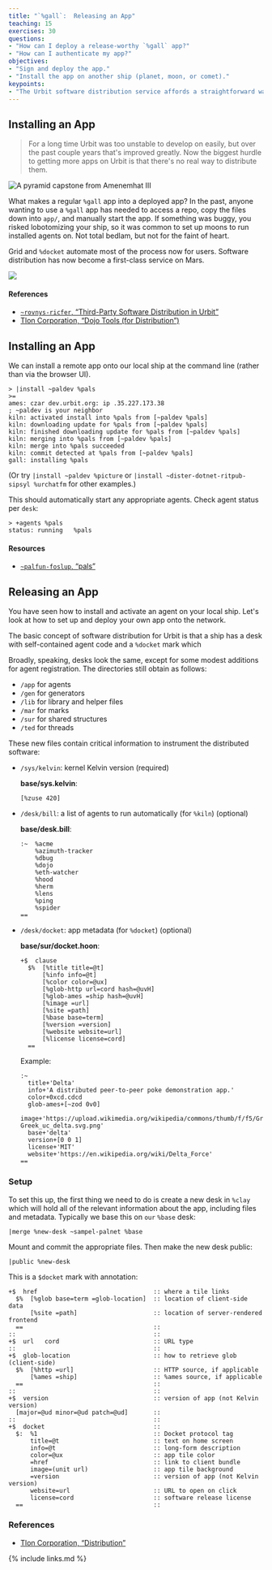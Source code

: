 ```yaml
---
title: "`%gall`:  Releasing an App"
teaching: 15
exercises: 30
questions:
- "How can I deploy a release-worthy `%gall` app?"
- "How can I authenticate my app?"
objectives:
- "Sign and deploy the app."
- "Install the app on another ship (planet, moon, or comet)."
keypoints:
- "The Urbit software distribution service affords a straightforward way to deploy, update, and remove `%gall` apps."
---
```


##  Installing an App

> For a long time Urbit was too unstable to develop on easily, but over the past couple years that's improved greatly. Now the biggest hurdle to getting more apps on Urbit is that there's no real way to distribute them.

![A pyramid capstone from Amenemhat III](https://i.imgur.com/KoBYoNI.jpg)

What makes a regular `%gall` app into a deployed app?  In the past, anyone wanting to use a `%gall` app has needed to access a repo, copy the files down into `app/`, and manually start the app.  If something was buggy, you risked lobotomizing your ship, so it was common to set up moons to run installed agents on.  Not total bedlam, but not for the faint of heart.

Grid and `%docket` automate most of the process now for users.  Software distribution has now become a first-class service on Mars.

![](https://room.eu.com/images/contents/article28.jpg)

#### References

- [`~rovnys-ricfer`, “Third-Party Software Distribution in Urbit”](https://gist.github.com/belisarius222/fe93df670b776ebd276f9bd0d42f0b12)
- [Tlon Corporation, “Dojo Tools (for Distribution”)](https://urbit.org/docs/userspace/dist/tools)

##  Installing an App

We can install a remote app onto our local ship at the command line (rather than via the browser UI).

```
> |install ~paldev %pals
>=
ames: czar dev.urbit.org: ip .35.227.173.38
; ~paldev is your neighbor
kiln: activated install into %pals from [~paldev %pals]
kiln: downloading update for %pals from [~paldev %pals]
kiln: finished downloading update for %pals from [~paldev %pals]
kiln: merging into %pals from [~paldev %pals]
kiln: merge into %pals succeeded
kiln: commit detected at %pals from [~paldev %pals]
gall: installing %pals
```

(Or try `|install ~paldev %picture` or `|install ~dister-dotnet-ritpub-sipsyl %urchatfm` for other examples.)

This should automatically start any appropriate agents.  Check agent status per `desk`:

```
> +agents %pals
status: running   %pals
```

#### Resources

- [`~palfun-foslup`, “pals”](https://github.com/Fang-/suite/tree/wip/dist/pkg/pals)


##  Releasing an App

You have seen how to install and activate an agent on your local ship.  Let's look at how to set up and deploy your own app onto the network.

The basic concept of software distribution for Urbit is that a ship has a desk with self-contained agent code and a `%docket` mark which

Broadly, speaking, desks look the same, except for some modest additions for agent registration.  The directories still obtain as follows:

- `/app` for agents
- `/gen` for generators
- `/lib` for library and helper files
- `/mar` for marks
- `/sur` for shared structures
- `/ted` for threads

These new files contain critical information to instrument the distributed software:

- `/sys/kelvin`:  kernel Kelvin version (required)

    **base/sys.kelvin**:

    ```
    [%zuse 420]
    ```

- `/desk/bill`:  a list of agents to run automatically (for `%kiln`) (optional)

    **base/desk.bill**:

    ```
    :~  %acme
        %azimuth-tracker
        %dbug
        %dojo
        %eth-watcher
        %hood
        %herm
        %lens
        %ping
        %spider
    ==
    ```

- `/desk/docket`:  app metadata (for `%docket`) (optional)

    **base/sur/docket.hoon**:

    ```
    +$  clause
      $%  [%title title=@t]
          [%info info=@t]
          [%color color=@ux]
          [%glob-http url=cord hash=@uvH]
          [%glob-ames =ship hash=@uvH]
          [%image =url]
          [%site =path]
          [%base base=term]
          [%version =version]
          [%website website=url]
          [%license license=cord]
      ==
    ```

    Example:

    ```
    :~
      title+'Delta'
      info+'A distributed peer-to-peer poke demonstration app.'
      color+0xcd.cdcd
      glob-ames+[~zod 0v0]
      image+'https://upload.wikimedia.org/wikipedia/commons/thumb/f/f5/Greek_uc_delta.svg/1200px-Greek_uc_delta.svg.png'
      base+'delta'
      version+[0 0 1]
      license+'MIT'
      website+'https://en.wikipedia.org/wiki/Delta_Force'
    ==
    ```

### Setup

To set this up, the first thing we need to do is create a new desk in `%clay` which will hold all of the relevant information about the app, including files and metadata.  Typically we base this on `our` `%base` desk:

```
|merge %new-desk ~sampel-palnet %base
```

Mount and commit the appropriate files.  Then make the new desk public:

```
|public %new-desk
```


This is a `$docket` mark with annotation:

```
+$  href                                :: where a tile links
  $%  [%glob base=term =glob-location]  :: location of client-side data
      [%site =path]                     :: location of server-rendered frontend
  ==                                    ::
::                                      ::
+$  url   cord                          :: URL type
::                                      ::
+$  glob-location                       :: how to retrieve glob (client-side)
  $%  [%http =url]                      :: HTTP source, if applicable
      [%ames =ship]                     :: %ames source, if applicable
  ==                                    ::
::                                      ::
+$  version                             :: version of app (not Kelvin version)
  [major=@ud minor=@ud patch=@ud]       ::
::                                      ::
+$  docket                              ::
  $:  %1                                :: Docket protocol tag
      title=@t                          :: text on home screen
      info=@t                           :: long-form description
      color=@ux                         :: app tile color
      =href                             :: link to client bundle
      image=(unit url)                  :: app tile background
      =version                          :: version of app (not Kelvin version)
      website=url                       :: URL to open on click
      license=cord                      :: software release license
  ==                                    ::
```

### References

- [Tlon Corporation, “Distribution”](https://urbit.org/docs/userspace/dist)

{% include links.md %}
